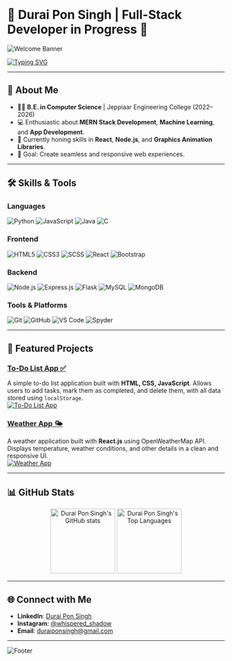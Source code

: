 # 🌟 Durai Pon Singh | Full-Stack Developer in Progress 🌟

![Welcome Banner](https://raw.githubusercontent.com/DuraiPonSingh/DuraiPonSingh/main/banner.gif)

[![Typing SVG](https://readme-typing-svg.demolab.com?font=Fira+Code&size=24&duration=3000&pause=500&color=8A2BE2&width=600&lines=Hi+there!+I'm+Durai+Pon+Singh+👋;A+Passionate+Developer+%26+Learner;Full-Stack+MERN+Developer+%7C+AI+Explorer)](https://git.io/typing-svg)

---

## 🚀 About Me

- 👨‍🎓 **B.E. in Computer Science** | Jeppiaar Engineering College (2022–2026)  
- 💻 Enthusiastic about **MERN Stack Development**, **Machine Learning**, and **App Development**.  
- 🌱 Currently honing skills in **React**, **Node.js**, and **Graphics Animation Libraries**.  
- 🎯 Goal: Create seamless and responsive web experiences.  

---

## 🛠️ Skills & Tools

### **Languages**
![Python](https://img.shields.io/badge/-Python-3776AB?logo=python&logoColor=white&style=flat)
![JavaScript](https://img.shields.io/badge/-JavaScript-F7DF1E?logo=javascript&logoColor=black&style=flat)
![Java](https://img.shields.io/badge/-Java-007396?logo=java&logoColor=white&style=flat)
![C](https://img.shields.io/badge/-C-00599C?logo=c&logoColor=white&style=flat)

### **Frontend**
![HTML5](https://img.shields.io/badge/-HTML5-E34F26?logo=html5&logoColor=white&style=flat)
![CSS3](https://img.shields.io/badge/-CSS3-1572B6?logo=css3&logoColor=white&style=flat)
![SCSS](https://img.shields.io/badge/-SCSS-1572B6?logo=scss&logoColor=white&style=flat)
![React](https://img.shields.io/badge/-React-61DAFB?logo=react&logoColor=black&style=flat)
![Bootstrap](https://img.shields.io/badge/-Bootstrap-7952B3?logo=bootstrap&logoColor=white&style=flat)

### **Backend**
![Node.js](https://img.shields.io/badge/-Node.js-339933?logo=nodedotjs&logoColor=white&style=flat)
![Express.js](https://img.shields.io/badge/-Express.js-000000?logo=express&logoColor=white&style=flat)
![Flask](https://img.shields.io/badge/-Flask-000000?logo=flask&logoColor=white&style=flat)
![MySQL](https://img.shields.io/badge/-MySQL-4479A1?logo=mysql&logoColor=white&style=flat)
![MongoDB](https://img.shields.io/badge/-MongoDB-47A248?logo=mongodb&logoColor=white&style=flat)

### **Tools & Platforms**
![Git](https://img.shields.io/badge/-Git-F05032?logo=git&logoColor=white&style=flat)
![GitHub](https://img.shields.io/badge/-GitHub-181717?logo=github&logoColor=white&style=flat)
![VS Code](https://img.shields.io/badge/-VS%20Code-007ACC?logo=visual-studio-code&logoColor=white&style=flat)
![Spyder](https://img.shields.io/badge/-Spyder-FF0000?logo=spyder&logoColor=white&style=flat)

---

## 🌟 Featured Projects

### [To-Do List App ✅](https://whisperedshadow.github.io/to-do/)
A simple to-do list application built with **HTML, CSS, JavaScript**. Allows users to add tasks, mark them as completed, and delete them, with all data stored using `localStorage`.  
[![To-Do List App](https://img.shields.io/badge/-View%20Project-blue?style=for-the-badge)](https://whisperedshadow.github.io/to-do/)

### [Weather App 🌤️](https://weather-zeta-indol.vercel.app/)
A weather application built with **React.js** using OpenWeatherMap API. Displays temperature, weather conditions, and other details in a clean and responsive UI.  
[![Weather App](https://img.shields.io/badge/-View%20Project-blue?style=for-the-badge)](https://weather-zeta-indol.vercel.app/)

---

## 📊 GitHub Stats

<div align="center">
  <img height="150em" src="https://github-readme-stats.vercel.app/api?username=WhisperedShadow&show_icons=true&theme=tokyonight&count_private=true" alt="Durai Pon Singh's GitHub stats" />
  <img height="150em" src="https://github-readme-stats.vercel.app/api/top-langs/?username=WhisperedShadow&layout=compact&theme=tokyonight&langs_count=6" alt="Durai Pon Singh's Top Languages" />
</div>

---

## 🌐 Connect with Me

- **LinkedIn**: [Durai Pon Singh](https://www.linkedin.com/in/d-durai-pon-singh/)  
- **Instagram**: [@whispered_shadow](https://instagram.com/whispered_shadow)  
- **Email**: [duraiponsingh@gmail.com](mailto:duraiponsingh@gmail.com)  

---

![Footer](https://capsule-render.vercel.app/api?type=waving&color=gradient&height=100&section=footer)
